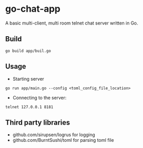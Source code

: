 # go-chat-app
A basic multi-client, multi room telnet chat server written in Go. 

## Build
```
go build app/buil.go
```

## Usage
* Starting server
```
go run app/main.go --config <toml_config_file_location>
```
* Connecting to the server:

```
telnet 127.0.0.1 8181
```

## Third party libraries

* github.com/sirupsen/logrus for logging
* github.com/BurntSushi/toml for parsing toml file
